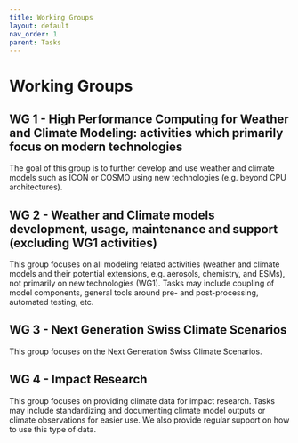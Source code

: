 ```yaml
---
title: Working Groups
layout: default
nav_order: 1
parent: Tasks
---
```


# Working Groups

## WG 1 - High Performance Computing for Weather and Climate Modeling: activities which primarily focus on modern technologies
The goal of this group is to further develop and use weather and climate models such as ICON or COSMO using new technologies (e.g. beyond CPU architectures).

## WG 2 - Weather and Climate models development, usage, maintenance and support (excluding WG1 activities)
This group focuses on all modeling related activities (weather and climate models and their potential extensions, e.g. aerosols, chemistry, and ESMs), not primarily on new technologies (WG1). Tasks may include coupling of model components, general tools around pre- and post-processing, automated testing, etc.

## WG 3 - Next Generation Swiss Climate Scenarios
This group focuses on the Next Generation Swiss Climate Scenarios.

## WG 4 - Impact Research
This group focuses on providing climate data for impact research. Tasks may include standardizing and documenting climate model outputs or climate observations for easier use. We also provide regular support on how to use this type of data.
